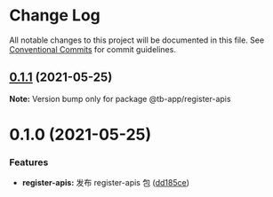 # Change Log

All notable changes to this project will be documented in this file.
See [Conventional Commits](https://conventionalcommits.org) for commit guidelines.

## [0.1.1](https://github.com/noshower/tb-app/compare/@tb-app/register-apis@0.1.0...@tb-app/register-apis@0.1.1) (2021-05-25)

**Note:** Version bump only for package @tb-app/register-apis

# 0.1.0 (2021-05-25)

### Features

- **register-apis:** 发布 register-apis 包 ([dd185ce](https://github.com/noshower/tb-app/commit/dd185ce7b0ffaeb7eccab1dbd297eb7319b6b271))
